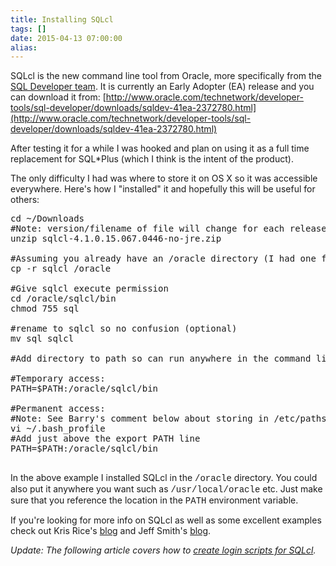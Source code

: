 ```yaml
---
title: Installing SQLcl
tags: []
date: 2015-04-13 07:00:00
alias:
---
```


SQLcl is the new command line tool from Oracle, more specifically from the [SQL Developer team](https://twitter.com/oraclesqldev). It is currently an Early Adopter (EA) release and you can download it from:&nbsp;[http://www.oracle.com/technetwork/developer-tools/sql-developer/downloads/sqldev-41ea-2372780.html](http://www.oracle.com/technetwork/developer-tools/sql-developer/downloads/sqldev-41ea-2372780.html)

After testing it for a while I was hooked and plan on using it as a full time replacement for SQL*Plus (which I think is the intent of the product).

The only difficulty I had was where to store it on OS X so it was accessible everywhere. Here's how I "installed" it and hopefully this will be useful for others:

<pre class="brush: bash;">cd ~/Downloads
#Note: version/filename of file will change for each release
unzip sqlcl-4.1.0.15.067.0446-no-jre.zip

#Assuming you already have an /oracle directory (I had one for the instant client)
cp -r sqlcl /oracle

#Give sqlcl execute permission
cd /oracle/sqlcl/bin
chmod 755 sql

#rename to sqlcl so no confusion (optional)
mv sql sqlcl

#Add directory to path so can run anywhere in the command line:

#Temporary access:
PATH=$PATH:/oracle/sqlcl/bin

#Permanent access:
#Note: See Barry's comment below about storing in /etc/paths.d on Mac
vi ~/.bash_profile
#Add just above the export PATH line
PATH=$PATH:/oracle/sqlcl/bin

</pre>
In the above example I installed SQLcl in the <span style="font-family: Courier New, Courier, monospace;">/oracle</span> directory. You could also put it anywhere you want such as <span style="font-family: Courier New, Courier, monospace;">/usr/local/oracle</span> etc. Just make sure that you reference the location in the <span style="font-family: Courier New, Courier, monospace;">PATH</span> environment variable.

If you're looking for more info on SQLcl as well as some excellent examples check out Kris Rice's [blog](http://krisrice.blogspot.com/) and Jeff Smith's [blog](http://www.thatjeffsmith.com/).

_Update: The following article covers how to [create login scripts for SQLcl](http://www.talkapex.com/2015/05/sqlcl-and-loginsql.html)._